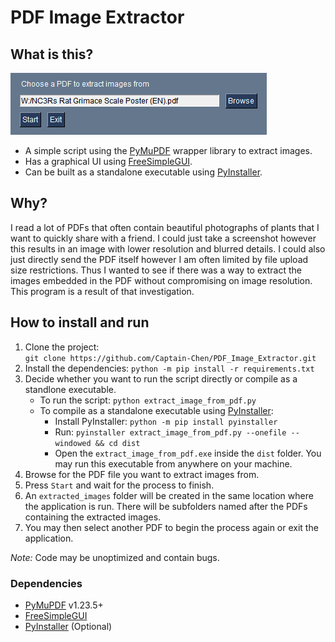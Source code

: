 # PDF Image Extractor

## What is this?
![PDF Image Extractor](preview.png)
* A simple script using the [PyMuPDF](https://pymupdf.readthedocs.io/en/latest/) wrapper library to extract images.
* Has a graphical UI using [FreeSimpleGUI](https://github.com/spyoungtech/FreeSimpleGUI).
* Can be built as a standalone executable using [PyInstaller](https://pyinstaller.org/en/stable/).

## Why?
I read a lot of PDFs that often contain beautiful photographs of plants that I want to quickly share with a friend. I could just take a screenshot however this results in an image with lower resolution and blurred details. I could also just directly send the PDF itself however I am often limited by file upload size restrictions. Thus I wanted to see if there was a way to extract the images embedded in the PDF without compromising on image resolution. This program is a result of that investigation.

## How to install and run
1. Clone the project:  
`git clone https://github.com/Captain-Chen/PDF_Image_Extractor.git`
2. Install the dependencies: `python -m pip install -r requirements.txt`
2. Decide whether you want to run the script directly or compile as a standlone executable.
    * To run the script: 
    `python extract_image_from_pdf.py`  
    * To compile as a standalone executable using [PyInstaller](https://pyinstaller.org/en/stable/installation.html):
        * Install PyInstaller: `python -m pip install pyinstaller`
        * Run: `pyinstaller extract_image_from_pdf.py --onefile --windowed && cd dist`
        * Open the `extract_image_from_pdf.exe` inside the `dist` folder. You may run this executable from anywhere on your machine.
3. Browse for the PDF file you want to extract images from.
4. Press `Start` and wait for the process to finish.
5. An `extracted_images` folder will be created in the same location where the application is run. There will be subfolders named after the PDFs containing the extracted images.
6. You may then select another PDF to begin the process again or exit the application.

*Note:* Code may be unoptimized and contain bugs.

### Dependencies
* [PyMuPDF](https://pymupdf.readthedocs.io/en/latest/installation.html) v1.23.5+
* [FreeSimpleGUI](https://github.com/spyoungtech/FreeSimpleGUI) 
* [PyInstaller](https://pyinstaller.org/en/stable/installation.html) (Optional)